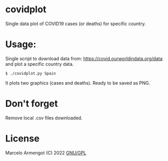 # covidplot
Single data plot of COVID19 cases (or deaths) for specific country.

# Usage:
Single script to download data from: https://covid.ourworldindata.org/data and plot a specific country data.
```
$ ./covidplot.py Spain
```
It plots two graphics (cases and deaths). Ready to be saved as PNG.

# Don't forget
Remove local .csv files downloaded.

# License

Marcelo Armengot (C) 2022
[GNU/GPL](https://www.gnu.org/licenses/gpl-3.0.html)